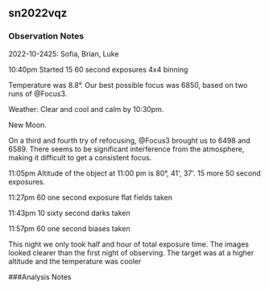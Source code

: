 ## sn2022vqz

### Observation Notes

2022-10-2425: Sofia, Brian, Luke

10:40pm Started 15 60 second exposures 4x4 binning 

Temperature was 8.8&deg;. Our best possible focus was 6850, based on two runs of @Focus3.

Weather: Clear and cool and calm by 10:30pm.

New Moon.

On a third and fourth try of refocusing, @Focus3 brought us to 6498 and 6589. There seems to be significant interference from the atmosphere, making it difficult to get a consistent focus.

11:05pm Altitude of the object at 11:00 pm is 80&deg;, 41', 37'. 15 more 50 second exposures.

11:27pm 60 one second exposure flat fields taken

11:43pm 10 sixty second darks taken

11:57pm 60 one second biases taken

This night we only took half and hour of total exposure time. The images looked clearer than the first night of observing. The target was at a higher altitude and the temperature was cooler


###Analysis Notes

